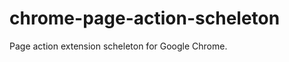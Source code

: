 chrome-page-action-scheleton
============================

Page action extension scheleton for Google Chrome.
